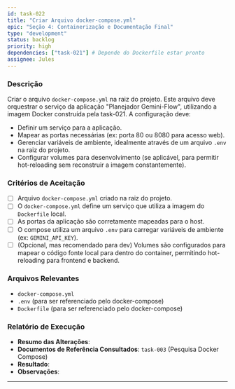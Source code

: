 ```yaml
---
id: task-022
title: "Criar Arquivo docker-compose.yml"
epic: "Seção 4: Containerização e Documentação Final"
type: "development"
status: backlog
priority: high
dependencies: ["task-021"] # Depende do Dockerfile estar pronto
assignee: Jules
---
```


### Descrição

Criar o arquivo `docker-compose.yml` na raiz do projeto. Este arquivo deve orquestrar o serviço da aplicação "Planejador Gemini-Flow", utilizando a imagem Docker construída pela task-021. A configuração deve:
- Definir um serviço para a aplicação.
- Mapear as portas necessárias (ex: porta 80 ou 8080 para acesso web).
- Gerenciar variáveis de ambiente, idealmente através de um arquivo `.env` na raiz do projeto.
- Configurar volumes para desenvolvimento (se aplicável, para permitir hot-reloading sem reconstruir a imagem constantemente).

### Critérios de Aceitação

- [ ] Arquivo `docker-compose.yml` criado na raiz do projeto.
- [ ] O `docker-compose.yml` define um serviço que utiliza a imagem do `Dockerfile` local.
- [ ] As portas da aplicação são corretamente mapeadas para o host.
- [ ] O compose utiliza um arquivo `.env` para carregar variáveis de ambiente (ex: `GEMINI_API_KEY`).
- [ ] (Opcional, mas recomendado para dev) Volumes são configurados para mapear o código fonte local para dentro do container, permitindo hot-reloading para frontend e backend.

### Arquivos Relevantes

* `docker-compose.yml`
* `.env` (para ser referenciado pelo docker-compose)
* `Dockerfile` (para ser referenciado pelo docker-compose)

### Relatório de Execução

* **Resumo das Alterações**:
* **Documentos de Referência Consultados**: `task-003` (Pesquisa Docker Compose)
* **Resultado**:
* **Observações**:
---
